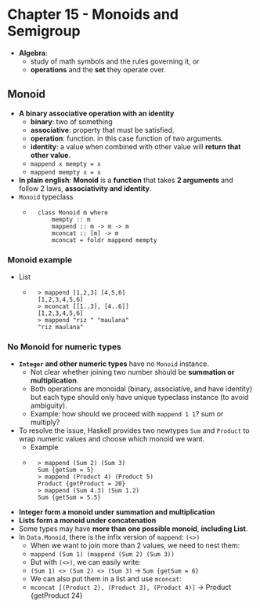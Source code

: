 # Chapter 15 - Monoids and Semigroup

* **Algebra**: 
    * study of math symbols and the rules governing it, or
    * **operations** and the **set** they operate over.

## Monoid

* **A binary associative operation with an identity**
    * **binary**: two of something
    * **associative**: property that must be satisfied.
    * **operation**: function. in this case function of two arguments.
    * **identity**: a value when combined with other value will **return that other value**.
    * `mappend x mempty = x`
    * `mappend mempty x = x`
* **In plain english**: **Monoid** is a **function** that takes **2 arguments**
  and follow 2 laws, **associativity and identity**.
* `Monoid` typeclass
    * ```
        class Monoid m where
            mempty :: m
            mappend :: m -> m -> m
            mconcat :: [m] -> m
            mconcat = foldr mappend mempty
      ```
### Monoid example
* List
    * ```
        > mappend [1,2,3] [4,5,6]
        [1,2,3,4,5,6]
        > mconcat [[1..3], [4..6]]
        [1,2,3,4,5,6]
        > mappend "riz " "maulana"
        "riz maulana"
      ```
### No Monoid for numeric types

* **`Integer` and other numeric types** have no `Monoid` instance.
    * Not clear whether joining two number should be **summation or
      multiplication**.
    * Both operations are monoidal (binary, associative, and have identity) but
      each type should only have unique typeclass instance (to avoid
ambiguity).
    * Example: how should we proceed with `mappend 1 1`? sum or multiply?
* To resolve the issue, Haskell provides two newtypes `Sum` and `Product` to wrap numeric values and choose which monoid we want.
    * Example
    * ```
        > mappend (Sum 2) (Sum 3)
        Sum {getSum = 5}
        > mappend (Product 4) (Product 5)
        Product {getProduct = 20}
        > mappend (Sum 4.3) (Sum 1.2)
        Sum {getSum = 5.5}
      ```
* **Integer form a monoid under summation and multiplication**
* **Lists form a monoid under concatenation**
* Some types may have **more than one possible monoid**, **including List**.
* In `Data.Monoid`, there is the infix version of `mappend`: `(<>)`
    * When we want to join more than 2 values, we need to nest them:
    * `mappend (Sum 1) (mappend (Sum 2) (Sum 3))`
    * But with `(<>)`, we can easily write:
    * `(Sum 1) <> (Sum 2) <> (Sum 3)` -> `Sum {getSum = 6}`
    * We can also put them in a list and use `mconcat`:
    * `mconcat [(Product 2), (Product 3), (Product 4)]` -> Product {getProduct
      24}

